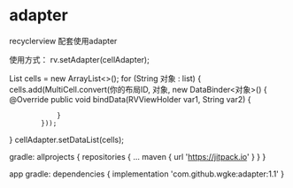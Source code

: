 # adapter
recyclerview 配套使用adapter

使用方式：
rv.setAdapter(cellAdapter);

List<Cell> cells = new ArrayList<>();
for (String 对象 : list) {
            cells.add(MultiCell.convert(你的布局ID, 对象, new DataBinder<对象>() {
                @Override
                public void bindData(RVViewHolder var1, String var2) {

                }
            }));
}
cellAdapter.setDataList(cells);

gradle:
allprojects {
		repositories {
			...
			maven { url 'https://jitpack.io' }
		}
	}

app gradle:
dependencies {
	        implementation 'com.github.wgke:adapter:1.1'
	}
